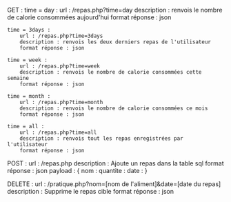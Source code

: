 GET : 
    time = day :
        url : /repas.php?time=day
        description : renvois le nombre de calorie consommées aujourd'hui
        format réponse : json
    
    time = 3days :
        url : /repas.php?time=3days
        description : renvois les deux derniers repas de l'utilisateur
        format réponse : json
    
    time = week :
        url : /repas.php?time=week
        description : renvois le nombre de calorie consommées cette semaine
        format réponse : json

    time = month :
        url : /repas.php?time=month
        description : renvois le nombre de calorie consommées ce mois
        format réponse : json
    
    time = all :
        url : /repas.php?time=all
        description : renvois tout les repas enregistrées par l'utilisateur
        format réponse : json

POST :
    url : /repas.php
    description : Ajoute un repas dans la table sql
    format réponse : json
    payload : {
        nom :
        quantite :
        date :
    }

DELETE : 
    url : /pratique.php?nom=[nom de l'aliment]&date=[date du repas]
    description : Supprime le repas cible
    format réponse : json